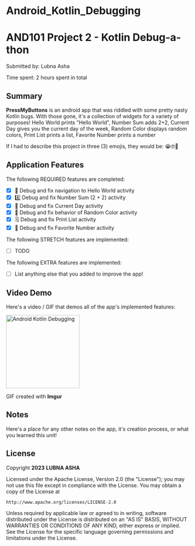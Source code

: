 # Android_Kotlin_Debugging
<!-- (This is a comment) INSTRUCTIONS: Go through this page and fill out any **bolded** entries with their correct values.-->

# AND101 Project 2 - Kotlin Debug-a-thon

Submitted by: Lubna Asha

Time spent: 2 hours spent in total

## Summary

**PressMyButtons** is an android app that was riddled with some pretty nasty Kotlin bugs.  With those gone, it's a collection of widgets for a variety of purposes! 
Hello World prints "Hello World", Number Sum adds 2+2, Current Day gives you the current day of the week, Random Color displays random colors, Print List prints a list, Favorite Number prints a number

If I had to describe this project in three (3) emojis, they would be: 😭🤓🥳

## Application Features

<!-- (This is a comment) Please be sure to change the [ ] to [x] for any features you completed.  If a feature is not checked [x], you might miss the points for that item! -->

The following REQUIRED features are completed:

- [X] 👋 Debug and fix navigation to Hello World activity
- [X] 4️⃣ Debug and fix Number Sum (2 + 2) activity
- [X] 📅 Debug and fix Current Day activity 
- [X] 🌈 Debug and fix behavior of Random Color activity
- [X] 🗒️ Debug and fix Print List activity
- [X] 💯 Debug and fix Favorite Number activity

The following STRETCH features are implemented:

- [ ] TODO

The following EXTRA features are implemented:

- [ ] List anything else that you added to improve the app!

## Video Demo

Here's a video / GIF that demos all of the app's implemented features:

<img src='https://i.imgur.com/xfsIrnB.gif' title='Android Kotlin Debugging' width='200' alt='Android Kotlin Debugging' />

GIF created with **Imgur**

## Notes

Here's a place for any other notes on the app, it's creation process, or what you learned this unit!

## License

Copyright **2023** **LUBNA ASHA**

Licensed under the Apache License, Version 2.0 (the "License");
you may not use this file except in compliance with the License.
You may obtain a copy of the License at

    http://www.apache.org/licenses/LICENSE-2.0

Unless required by applicable law or agreed to in writing, software
distributed under the License is distributed on an "AS IS" BASIS,
WITHOUT WARRANTIES OR CONDITIONS OF ANY KIND, either express or implied.
See the License for the specific language governing permissions and
limitations under the License.
